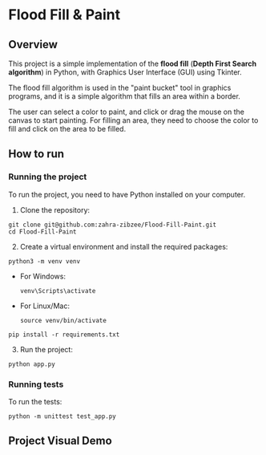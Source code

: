 # Flood Fill & Paint

## Overview
This project is a simple implementation of the **flood fill** (**Depth First Search algorithm**) in Python, with Graphics User Interface (GUI) using Tkinter.

The flood fill algorithm is used in the "paint bucket" tool in graphics programs, and it is a simple algorithm that fills an area within a border. 

The user can select a color to paint, and click or drag the mouse on the canvas to start painting. For filling an area, they need to choose the color to fill and click on the area to be filled.


## How to run

### Running the project
To run the project, you need to have Python installed on your computer. 

1. Clone the repository:
``` 
git clone git@github.com:zahra-zibzee/Flood-Fill-Paint.git
cd Flood-Fill-Paint
``` 

2. Create a virtual environment and install the required packages:
``` 
python3 -m venv venv
```
- For Windows:
    ``` 
    venv\Scripts\activate
    ```
- For Linux/Mac:
    ```
    source venv/bin/activate 
    ```
```
pip install -r requirements.txt
```

3. Run the project:
```
python app.py
```

### Running tests

To run the tests:
```
python -m unittest test_app.py 
```

## Project Visual Demo






